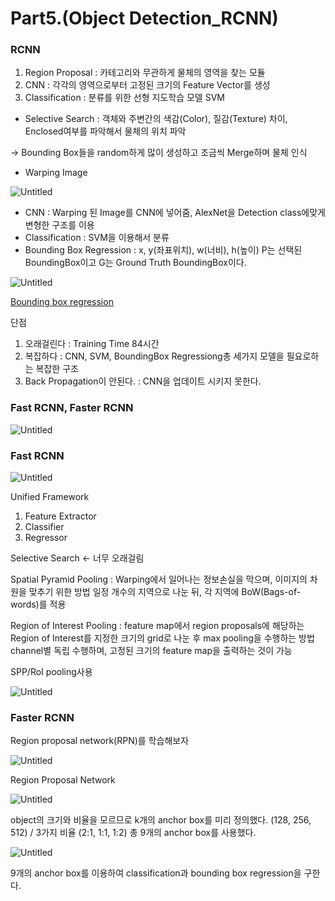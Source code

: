 # Part5.(Object Detection_RCNN)

### RCNN

1. Region Proposal : 카테고리와 무관하게 물체의 영역을 찾는 모듈
2. CNN : 각각의 영역으로부터 고정된 크기의 Feature Vector를 생성
3. Classification : 분류를 위한 선형 지도학습 모델 SVM
- Selective Search : 객체와 주변간의 색감(Color), 질감(Texture) 차이, Enclosed여부를 파악해서 물체의 위치 파악

→ Bounding Box들을 random하게 많이 생성하고 조금씩 Merge하며 물체 인식

- Warping Image

![Untitled](Part5%20(Object%20Detection_RCNN)%20d3481a7076454ac1bc2c82f8b173ebe8/Untitled.png)

- CNN : Warping 된 Image를 CNN에 넣어줌, AlexNet을 Detection class에맞게 변형한 구조를 이용
- Classification : SVM을 이용해서 분류
- Bounding Box Regression : x, y(좌표위치), w(너비), h(높이) P는 선택된 BoundingBox이고 G는 Ground Truth BoundingBox이다.

![Untitled](Part5%20(Object%20Detection_RCNN)%20d3481a7076454ac1bc2c82f8b173ebe8/Untitled%201.png)

[Bounding box regression](https://better-tomorrow.tistory.com/entry/Bounding-box-regression)

단점

1. 오래걸린다 : Training Time 84시간
2. 복잡하다 : CNN, SVM, BoundingBox Regressiong총 세가지 모델을 필요로하는 복잡한 구조
3. Back Propagation이 안된다. : CNN을 업데이트 시키지 못한다.

### Fast RCNN, Faster RCNN

![Untitled](Part5%20(Object%20Detection_RCNN)%20d3481a7076454ac1bc2c82f8b173ebe8/Untitled%202.png)

### Fast RCNN

![Untitled](Part5%20(Object%20Detection_RCNN)%20d3481a7076454ac1bc2c82f8b173ebe8/Untitled%203.png)

Unified Framework

1. Feature Extractor
2. Classifier
3. Regressor

Selective Search ← 너무 오래걸림

Spatial Pyramid Pooling : Warping에서 일어나는 정보손실을 막으며, 이미지의 차원을 맞추기 위한 방법 일정 개수의 지역으로 나눈 뒤, 각 지역에 BoW(Bags-of-words)를 적용

Region of Interest Pooling : feature map에서 region proposals에 해당하는 Region of Interest를 지정한 크기의 grid로 나눈 후 max pooling을 수행하는 방법 channel별 독립 수행하며, 고정된 크기의 feature map을 출력하는 것이 가능

SPP/RoI pooling사용

![Untitled](Part5%20(Object%20Detection_RCNN)%20d3481a7076454ac1bc2c82f8b173ebe8/Untitled%204.png)

### Faster RCNN

Region proposal network(RPN)를 학습해보자

![Untitled](Part5%20(Object%20Detection_RCNN)%20d3481a7076454ac1bc2c82f8b173ebe8/Untitled%205.png)

Region Proposal Network

![Untitled](Part5%20(Object%20Detection_RCNN)%20d3481a7076454ac1bc2c82f8b173ebe8/Untitled%206.png)

object의 크기와 비율을 모르므로 k개의 anchor box를 미리 정의했다. (128, 256, 512) / 3가지 비율 (2:1, 1:1, 1:2) 총 9개의 anchor box를 사용했다.

![Untitled](Part5%20(Object%20Detection_RCNN)%20d3481a7076454ac1bc2c82f8b173ebe8/Untitled%207.png)

9개의 anchor box를 이용하여 classification과 bounding box regression을 구한다.
